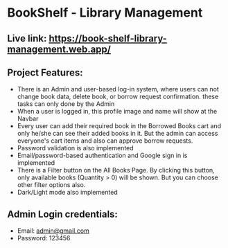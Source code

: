 # BookShelf - Library Management
## Live link: https://book-shelf-library-management.web.app/
## Project Features:
- There is an Admin and user-based log-in system, where users can not change book data, delete book, or borrow request confirmation. these tasks can only done by the Admin
- When a user is logged in, this profile image and name will show at the Navbar
- Every user can add their required book in the Borrowed Books cart and only he/she can see their added books in it. But the admin can access everyone's cart items and also can approve borrow requests.
- Password validation is also implemented
- Email/password-based authentication and Google sign in is implemented
- There is a Filter button on the All Books Page. By clicking this button, only available books (Quantity > 0) will be shown. But you can choose other filter options also.
- Dark/Light mode also implemented


## Admin Login credentials:
- Email: admin@gmail.com
- Password: 123456
